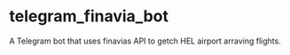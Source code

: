# telegram_finavia_bot

A Telegram bot that uses finavias API to getch HEL airport arraving flights.
